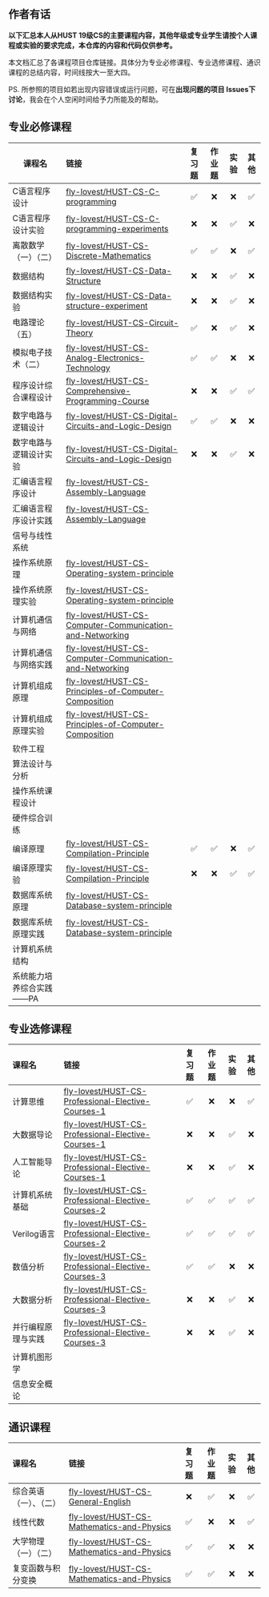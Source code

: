 ## 作者有话

**以下汇总本人从HUST 19级CS的主要课程内容，其他年级或专业学生请按个人课程或实验的要求完成，本仓库的内容和代码仅供参考。**

本文档汇总了各课程项目仓库链接。具体分为专业必修课程、专业选修课程、通识课程的总结内容，时间线按大一至大四。

PS. 所参照的项目如若出现内容错误或运行问题，可在**出现问题的项目 Issues下讨论**，我会在个人空闲时间给予力所能及的帮助。

## 专业必修课程

| 课程名                   | 链接                                                         | 复习题 | 作业题 | 实验 | 其他 |
| ------------------------ | :----------------------------------------------------------- | :----: | :----: | :--: | :--: |
| C语言程序设计            | [fly-lovest/HUST-CS-C-programming](https://github.com/fly-lovest/HUST-CS-C-programming) |   ✅    |   ❌    |  ❌   |  ✅   |
| C语言程序设计实验        | [fly-lovest/HUST-CS-C-programming-experiments](https://github.com/fly-lovest/HUST-CS-C-programming-experiments) |   ❌    |   ❌    |  ✅   |  ❌   |
| 离散数学（一）（二）     | [fly-lovest/HUST-CS-Discrete-Mathematics](https://github.com/fly-lovest/HUST-CS-Discrete-Mathematics) |   ✅    |   ✅    |  ❌   |  ✅   |
| 数据结构                 | [fly-lovest/HUST-CS-Data-Structure](https://github.com/fly-lovest/HUST-CS-Data-Structure) |   ❌    |   ❌    |  ✅   |  ❌   |
| 数据结构实验             | [fly-lovest/HUST-CS-Data-structure-experiment](https://github.com/fly-lovest/HUST-CS-Data-structure-experiment) |   ❌    |   ❌    |  ✅   |  ❌   |
| 电路理论（五）           | [fly-lovest/HUST-CS-Circuit-Theory](https://github.com/fly-lovest/HUST-CS-Circuit-Theory) |   ✅    |   ❌    |  ✅   |  ❌   |
| 模拟电子技术（二）       | [fly-lovest/HUST-CS-Analog-Electronics-Technology](https://github.com/fly-lovest/HUST-CS-Analog-Electronics-Technology) |   ✅    |   ✅    |  ❌   |  ❌   |
| 程序设计综合课程设计     | [fly-lovest/HUST-CS-Comprehensive-Programming-Course](https://github.com/fly-lovest/HUST-CS-Comprehensive-Programming-Course) |   ❌    |   ❌    |  ✅   |  ✅   |
| 数字电路与逻辑设计       | [fly-lovest/HUST-CS-Digital-Circuits-and-Logic-Design](https://github.com/fly-lovest/HUST-CS-Digital-Circuits-and-Logic-Design) |   ✅    |   ✅    |  ❌   |  ❌   |
| 数字电路与逻辑设计实验   | [fly-lovest/HUST-CS-Digital-Circuits-and-Logic-Design](https://github.com/fly-lovest/HUST-CS-Digital-Circuits-and-Logic-Design) |   ❌    |   ❌    |  ✅   |  ❌   |
| 汇编语言程序设计         | [fly-lovest/HUST-CS-Assembly-Language](https://github.com/fly-lovest/HUST-CS-Assembly-Language) |        |        |      |      |
| 汇编语言程序设计实践     | [fly-lovest/HUST-CS-Assembly-Language](https://github.com/fly-lovest/HUST-CS-Assembly-Language) |        |        |      |      |
| 信号与线性系统           |                                                              |        |        |      |      |
| 操作系统原理             | [fly-lovest/HUST-CS-Operating-system-principle](https://github.com/fly-lovest/HUST-CS-Operating-system-principle) |        |        |      |      |
| 操作系统原理实验         | [fly-lovest/HUST-CS-Operating-system-principle](https://github.com/fly-lovest/HUST-CS-Operating-system-principle) |        |        |      |      |
| 计算机通信与网络         | [fly-lovest/HUST-CS-Computer-Communication-and-Networking](https://github.com/fly-lovest/HUST-CS-Computer-Communication-and-Networking) |        |        |      |      |
| 计算机通信与网络实践     | [fly-lovest/HUST-CS-Computer-Communication-and-Networking](https://github.com/fly-lovest/HUST-CS-Computer-Communication-and-Networking) |        |        |      |      |
| 计算机组成原理           | [fly-lovest/HUST-CS-Principles-of-Computer-Composition](https://github.com/fly-lovest/HUST-CS-Principles-of-Computer-Composition) |        |        |      |      |
| 计算机组成原理实验       | [fly-lovest/HUST-CS-Principles-of-Computer-Composition](https://github.com/fly-lovest/HUST-CS-Principles-of-Computer-Composition) |        |        |      |      |
| 软件工程                 |                                                              |        |        |      |      |
| 算法设计与分析           |                                                              |        |        |      |      |
| 操作系统课程设计         |                                                              |        |        |      |      |
| 硬件综合训练             |                                                              |        |        |      |      |
| 编译原理                 | [fly-lovest/HUST-CS-Compilation-Principle](https://github.com/fly-lovest/HUST-CS-Compilation-Principle) |   ✅    |   ✅    |  ❌   |  ✅   |
| 编译原理实验             | [fly-lovest/HUST-CS-Compilation-Principle](https://github.com/fly-lovest/HUST-CS-Compilation-Principle) |   ❌    |   ❌    |  ✅   |  ✅   |
| 数据库系统原理           | [fly-lovest/HUST-CS-Database-system-principle](https://github.com/fly-lovest/HUST-CS-Database-system-principle) |        |        |      |      |
| 数据库系统原理实践       | [fly-lovest/HUST-CS-Database-system-principle](https://github.com/fly-lovest/HUST-CS-Database-system-principle) |        |        |      |      |
| 计算机系统结构           |                                                              |        |        |      |      |
| 系统能力培养综合实践——PA |                                                              |        |        |      |      |





## 专业选修课程


| 课程名             | 链接                                                         | 复习题 | 作业题 | 实验 | 其他 |
| :----------------- | :----------------------------------------------------------- | :----: | :----: | :--: | :--: |
| 计算思维           | [fly-lovest/HUST-CS-Professional-Elective-Courses-1](https://github.com/fly-lovest/HUST-CS-Professional-Elective-Courses-1) |   ✅    |   ❌    |  ❌   |  ✅   |
| 大数据导论         | [fly-lovest/HUST-CS-Professional-Elective-Courses-1](https://github.com/fly-lovest/HUST-CS-Professional-Elective-Courses-1) |   ❌    |   ❌    |  ✅   |  ❌   |
| 人工智能导论       | [fly-lovest/HUST-CS-Professional-Elective-Courses-1](https://github.com/fly-lovest/HUST-CS-Professional-Elective-Courses-1) |   ❌    |   ❌    |  ✅   |  ❌   |
| 计算机系统基础     | [fly-lovest/HUST-CS-Professional-Elective-Courses-2](https://github.com/fly-lovest/HUST-CS-Professional-Elective-Courses-2) |   ✅    |   ✅    |  ✅   |  ✅   |
| Verilog语言        | [fly-lovest/HUST-CS-Professional-Elective-Courses-2](https://github.com/fly-lovest/HUST-CS-Professional-Elective-Courses-2) |   ✅    |   ✅    |  ✅   |  ✅   |
| 数值分析           | [fly-lovest/HUST-CS-Professional-Elective-Courses-3](https://github.com/fly-lovest/HUST-CS-Professional-Elective-Courses-3) |   ✅    |   ✅    |  ❌   |  ❌   |
| 大数据分析         | [fly-lovest/HUST-CS-Professional-Elective-Courses-3](https://github.com/fly-lovest/HUST-CS-Professional-Elective-Courses-3) |   ❌    |   ❌    |  ✅   |  ❌   |
| 并行编程原理与实践 | [fly-lovest/HUST-CS-Professional-Elective-Courses-3](https://github.com/fly-lovest/HUST-CS-Professional-Elective-Courses-3) |   ❌    |   ❌    |  ✅   |  ❌   |
| 计算机图形学       |                                                              |        |        |      |      |
| 信息安全概论       |                                                              |        |        |      |      |




## 通识课程

| 课程名                 | 链接                                                         | 复习题 | 作业题 | 实验 | 其他 |
| :--------------------- | :----------------------------------------------------------- | :----: | :----: | :--: | :--: |
| 综合英语（一）、（二） | [fly-lovest/HUST-CS-General-English](https://github.com/fly-lovest/HUST-CS-General-English) |   ❌    |   ✅    |  ❌   |  ✅   |
| 线性代数               | [fly-lovest/HUST-CS-Mathematics-and-Physics](https://github.com/fly-lovest/HUST-CS-Mathematics-and-Physics) |   ✅    |   ❌    |  ❌   |  ✅   |
| 大学物理（一）（二）   | [fly-lovest/HUST-CS-Mathematics-and-Physics](https://github.com/fly-lovest/HUST-CS-Mathematics-and-Physics) |   ✅    |   ✅    |  ❌   |  ❌   |
| 复变函数与积分变换     | [fly-lovest/HUST-CS-Mathematics-and-Physics](https://github.com/fly-lovest/HUST-CS-Mathematics-and-Physics) |   ✅    |   ✅    |  ❌   |  ❌   |








